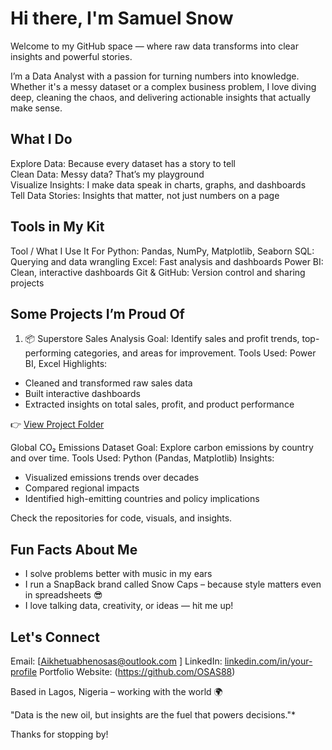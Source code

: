 # Hi there, I'm Samuel Snow

Welcome to my GitHub space — where raw data transforms into clear insights and powerful stories.

I’m a Data Analyst with a passion for turning numbers into knowledge. Whether it's a messy dataset or a complex business problem, I love diving deep, cleaning the chaos, and delivering actionable insights that actually make sense.

## What I Do
Explore Data:  Because every dataset has a story to tell  
Clean Data:  Messy data? That’s my playground  
Visualize Insights: I make data speak in charts, graphs, and dashboards  
Tell Data Stories: Insights that matter, not just numbers on a page

## Tools in My Kit
Tool / What I Use It For 
Python: Pandas, NumPy, Matplotlib, Seaborn
SQL: Querying and data wrangling 
Excel: Fast analysis and dashboards 
Power BI: Clean, interactive dashboards 
Git & GitHub: Version control and sharing projects 

## Some Projects I’m Proud Of
1. 📦 Superstore Sales Analysis
Goal: Identify sales and profit trends, top-performing categories, and areas for improvement.
Tools Used: Power BI, Excel
Highlights:
  - Cleaned and transformed raw sales data
  - Built interactive dashboards
  - Extracted insights on total sales, profit, and product performance

👉 [View Project Folder](./Superstore-Sales-Analysis)

 Global CO₂ Emissions Dataset
Goal: Explore carbon emissions by country and over time.
Tools Used: Python (Pandas, Matplotlib)
Insights:
  - Visualized emissions trends over decades
  - Compared regional impacts
  - Identified high-emitting countries and policy implications

Check the repositories for code, visuals, and insights.

## Fun Facts About Me

  - I solve problems better with music in my ears
  - I run a SnapBack brand called Snow Caps – because style matters even in spreadsheets 😎
  - I love talking data, creativity, or ideas — hit me up!

## Let's Connect

Email: [Aikhetuabhenosas@outlook.com ]
LinkedIn: [linkedin.com/in/your-profile](www.linkedin.com/in/aikhetuabhen-o-53996a160)
Portfolio Website: (https://github.com/OSAS88)

Based in Lagos, Nigeria – working with the world 🌍

"Data is the new oil, but insights are the fuel that powers decisions."*

Thanks for stopping by!
